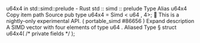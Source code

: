 u64x4 in std::simd::prelude - Rust
std
::
simd
::
prelude
Type Alias
u64x4
Copy item path
Source
pub type u64x4 =
Simd
<
u64
, 4>;
🔬
This is a nightly-only experimental API. (
portable_simd
#86656
)
Expand description
A SIMD vector with four elements of type
u64
.
Aliased Type
§
struct u64x4(
/* private fields */
);